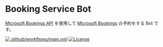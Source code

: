 # Booking Service Bot

[Microsoft Bookings API](https://docs.microsoft.com/ja-jp/graph/api/resources/booking-api-overview) を使用して [Microsoft Bookings](https://www.microsoft.com/ja-jp/microsoft-365/business/scheduling-and-booking-app) の予約をする Bot です。

[![.github/workflows/main.yml](https://github.com/karamem0/bookingservicebot/actions/workflows/main.yml/badge.svg?branch=master)](https://github.com/karamem0/bookingservicebot/actions/workflows/main.yml)
[![License](https://img.shields.io/github/license/karamem0/bookingservicebot.svg)](https://github.com/karamem0/bookingservicebot/blob/master/LICENSE)
